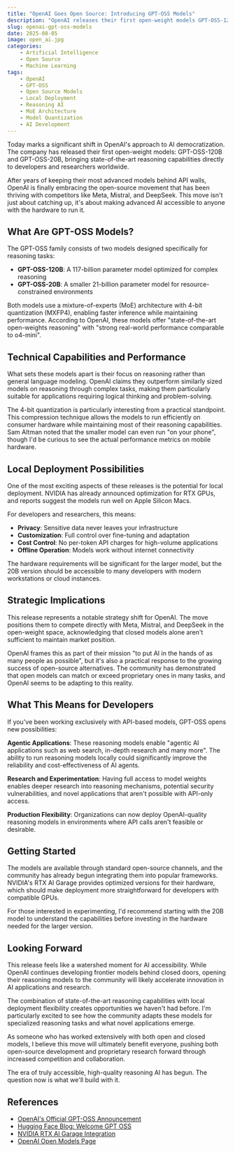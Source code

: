 ```yaml
---
title: "OpenAI Goes Open Source: Introducing GPT-OSS Models"
description: "OpenAI releases their first open-weight models GPT-OSS-120B and GPT-OSS-20B, bringing state-of-the-art reasoning capabilities to developers for local deployment and customization."
slug: openai-gpt-oss-models
date: 2025-08-05
image: open_ai.jpg
categories:
    - Artificial Intelligence
    - Open Source
    - Machine Learning
tags:
    - OpenAI
    - GPT-OSS
    - Open Source Models
    - Local Deployment
    - Reasoning AI
    - MoE Architecture
    - Model Quantization
    - AI Development
---
```



Today marks a significant shift in OpenAI's approach to AI democratization. The company has released their first open-weight models: GPT-OSS-120B and GPT-OSS-20B, bringing state-of-the-art reasoning capabilities directly to developers and researchers worldwide.

After years of keeping their most advanced models behind API walls, OpenAI is finally embracing the open-source movement that has been thriving with competitors like Meta, Mistral, and DeepSeek. This move isn't just about catching up, it's about making advanced AI accessible to anyone with the hardware to run it.

## What Are GPT-OSS Models?

The GPT-OSS family consists of two models designed specifically for reasoning tasks:

- **GPT-OSS-120B**: A 117-billion parameter model optimized for complex reasoning
- **GPT-OSS-20B**: A smaller 21-billion parameter model for resource-constrained environments

Both models use a mixture-of-experts (MoE) architecture with 4-bit quantization (MXFP4), enabling faster inference while maintaining performance. According to OpenAI, these models offer "state-of-the-art open-weights reasoning" with "strong real-world performance comparable to o4-mini".

## Technical Capabilities and Performance

What sets these models apart is their focus on reasoning rather than general language modeling. OpenAI claims they outperform similarly sized models on reasoning through complex tasks, making them particularly suitable for applications requiring logical thinking and problem-solving.

The 4-bit quantization is particularly interesting from a practical standpoint. This compression technique allows the models to run efficiently on consumer hardware while maintaining most of their reasoning capabilities. Sam Altman noted that the smaller model can even run "on your phone", though I'd be curious to see the actual performance metrics on mobile hardware.

## Local Deployment Possibilities

One of the most exciting aspects of these releases is the potential for local deployment. NVIDIA has already announced optimization for RTX GPUs, and reports suggest the models run well on Apple Silicon Macs.

For developers and researchers, this means:

- **Privacy**: Sensitive data never leaves your infrastructure
- **Customization**: Full control over fine-tuning and adaptation
- **Cost Control**: No per-token API charges for high-volume applications
- **Offline Operation**: Models work without internet connectivity

The hardware requirements will be significant for the larger model, but the 20B version should be accessible to many developers with modern workstations or cloud instances.

## Strategic Implications

This release represents a notable strategy shift for OpenAI. The move positions them to compete directly with Meta, Mistral, and DeepSeek in the open-weight space, acknowledging that closed models alone aren't sufficient to maintain market position.

OpenAI frames this as part of their mission "to put AI in the hands of as many people as possible", but it's also a practical response to the growing success of open-source alternatives. The community has demonstrated that open models can match or exceed proprietary ones in many tasks, and OpenAI seems to be adapting to this reality.

## What This Means for Developers

If you've been working exclusively with API-based models, GPT-OSS opens new possibilities:

**Agentic Applications**: These reasoning models enable "agentic AI applications such as web search, in-depth research and many more". The ability to run reasoning models locally could significantly improve the reliability and cost-effectiveness of AI agents.

**Research and Experimentation**: Having full access to model weights enables deeper research into reasoning mechanisms, potential security vulnerabilities, and novel applications that aren't possible with API-only access.

**Production Flexibility**: Organizations can now deploy OpenAI-quality reasoning models in environments where API calls aren't feasible or desirable.

## Getting Started

The models are available through standard open-source channels, and the community has already begun integrating them into popular frameworks. NVIDIA's RTX AI Garage provides optimized versions for their hardware, which should make deployment more straightforward for developers with compatible GPUs.

For those interested in experimenting, I'd recommend starting with the 20B model to understand the capabilities before investing in the hardware needed for the larger version.

## Looking Forward

This release feels like a watershed moment for AI accessibility. While OpenAI continues developing frontier models behind closed doors, opening their reasoning models to the community will likely accelerate innovation in AI applications and research.

The combination of state-of-the-art reasoning capabilities with local deployment flexibility creates opportunities we haven't had before. I'm particularly excited to see how the community adapts these models for specialized reasoning tasks and what novel applications emerge.

As someone who has worked extensively with both open and closed models, I believe this move will ultimately benefit everyone, pushing both open-source development and proprietary research forward through increased competition and collaboration.

The era of truly accessible, high-quality reasoning AI has begun. The question now is what we'll build with it.

## References

- [OpenAI's Official GPT-OSS Announcement](https://openai.com/index/introducing-gpt-oss/)
- [Hugging Face Blog: Welcome GPT OSS](https://huggingface.co/blog/welcome-openai-gpt-oss)
- [NVIDIA RTX AI Garage Integration](https://blogs.nvidia.com/blog/rtx-ai-garage-openai-oss/)
- [OpenAI Open Models Page](https://openai.com/open-models/)